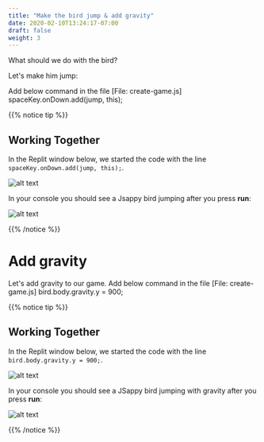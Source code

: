 ```yaml
---
title: "Make the bird jump & add gravity"
date: 2020-02-10T13:24:17-07:00
draft: false
weight: 3
---
```


What should we do with the bird?

Let's make him jump:

Add below command in the file [File: create-game.js]
     spaceKey.onDown.add(jump, this);

{{% notice tip %}}
## Working Together

In the Replit window below, we started the code with the line `spaceKey.onDown.add(jump, this);`.

![alt text](../img/jump.png "image to add jump down")

In your console you should see a Jsappy bird jumping after you press **run**:

![alt text](../img/jump_output.png "Image of jumping bird")

{{% /notice %}}

# Add gravity
Let's add gravity to our game. Add below command in the file [File: create-game.js]
     bird.body.gravity.y = 900;

{{% notice tip %}}
## Working Together

In the Replit window below, we started the code with the line `bird.body.gravity.y = 900;`.

![alt text](../img/gravity.png "image to add gravity to the bird")

In your console you should see a JSappy bird jumping with gravity after you press **run**:

![alt text](../img/jump_output.png "bird jumping with gravity")

{{% /notice %}}

